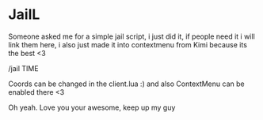 # JailL
Someone asked me for a simple jail script, i just did it, if people need it i will link them here, i also just made it into contextmenu from Kimi because its the best &lt;3


/jail TIME

Coords can be changed in the client.lua :) and also ContextMenu can be enabled there <3

Oh yeah. Love you your awesome, keep up my guy

